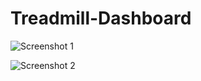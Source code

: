 # Treadmill-Dashboard

![Screenshot 1](https://user-images.githubusercontent.com/99112218/179345234-107d4fe0-3511-434b-9fa1-45985777da24.png)

![Screenshot 2](https://user-images.githubusercontent.com/99112218/179345260-f1ef06c5-ae59-4c71-af4e-a81f8b603a50.png)
